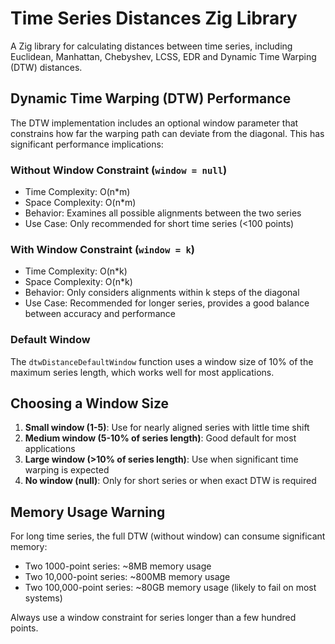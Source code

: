 # Time Series Distances Zig Library

A Zig library for calculating distances between time series, including Euclidean, Manhattan, Chebyshev, LCSS, EDR and Dynamic Time Warping (DTW) distances.

## Dynamic Time Warping (DTW) Performance

The DTW implementation includes an optional window parameter that constrains how far the warping path can deviate from the diagonal. This has significant performance implications:

### Without Window Constraint (`window = null`)
- Time Complexity: O(n*m)
- Space Complexity: O(n*m)
- Behavior: Examines all possible alignments between the two series
- Use Case: Only recommended for short time series (<100 points)

### With Window Constraint (`window = k`)
- Time Complexity: O(n*k)
- Space Complexity: O(n*k)
- Behavior: Only considers alignments within k steps of the diagonal
- Use Case: Recommended for longer series, provides a good balance between accuracy and performance

### Default Window
The `dtwDistanceDefaultWindow` function uses a window size of 10% of the maximum series length, which works well for most applications.

## Choosing a Window Size

1. **Small window (1-5)**: Use for nearly aligned series with little time shift
2. **Medium window (5-10% of series length)**: Good default for most applications
3. **Large window (>10% of series length)**: Use when significant time warping is expected
4. **No window (null)**: Only for short series or when exact DTW is required

## Memory Usage Warning

For long time series, the full DTW (without window) can consume significant memory:
- Two 1000-point series: ~8MB memory usage
- Two 10,000-point series: ~800MB memory usage
- Two 100,000-point series: ~80GB memory usage (likely to fail on most systems)

Always use a window constraint for series longer than a few hundred points.
